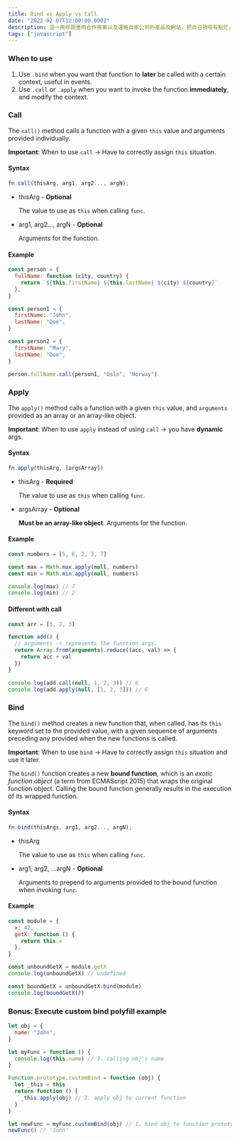 ```yaml
---
title: Bind vs Apply vs Call
date: "2022-02-07T12:00:00.000Z"
description: 這一兩年跟墨雨合作接案以及運維自家公司的產品及網站，把自己搞得有點忙，平時雖然也有與公司同事討論程式甚至是教導他們，但處理到 JavaScript 比較精細的部分，還是稍嫌較少的，大多數都在討論如何完成專案，比較困難的部分也大多圍繞著演算法之類的東西，所以覺得自己 JavaScript 相對較深或容易搞混的部分有點荒廢了，畢竟實際用到的機會真的很少，那這篇文章主要敘述 Bind, Apply 及 Call 之間的差異，以及我對他們使用時機的理解；由於這篇因為也是從我的 Notion 筆記裡面整理出來的，會是以英文敘述。
tags: ["javascript"]
---
```


### When to use

1. Use `.bind` when you want that function to **later** be called with a certain context, useful in events.
1. Use `.call` or `.apply` when you want to invoke the function **immediately**, and modify the context.

### Call

The `call()` method calls a function with a given `this` value and arguments provided individually.

**Important**: When to use `call` -> Have to correctly assign `this` situation.

#### Syntax

```javascript
fn.call(thisArg, arg1, arg2..., argN);
```

- thisArg - **Optional**

  The value to use as `this` when calling `func`.

- arg1, arg2..., argN - **Optional**

  Arguments for the function.

#### Example

```javascript
const person = {
  fullName: function (city, country) {
    return `${this.firstName} ${this.lastName} ${city} ${country}`
  },
}

const person1 = {
  firstName: "John",
  lastName: "Doe",
}

const person2 = {
  firstName: "Mary",
  lastName: "Doe",
}

person.fullName.call(person1, "Oslo", "Norway")
```

### Apply

The `apply()` method calls a function with a given `this` value, and `arguments` provided as an array or an array-like object.

**Important**: When to use `apply` instead of using `call` -> you have **dynamic** args.

#### Syntax

```javascript
fn.apply(thisArg, [argsArray])
```

- thisArg - **Required**

  The value to use as `this` when calling `func`.

- argsArray - **Optional**

  **Must be an array-like object**. Arguments for the function.

#### Example

```javascript
const numbers = [5, 6, 2, 3, 7]

const max = Math.max.apply(null, numbers)
const min = Math.min.apply(null, numbers)

console.log(max) // 7
console.log(min) // 2
```

#### Different with call

```javascript
const arr = [1, 2, 3]

function add() {
  // arguments -> represents the function args.
  return Array.from(arguments).reduce((acc, val) => {
    return acc + val
  })
}

console.log(add.call(null, 1, 2, 3)) // 6
console.log(add.apply(null, [1, 2, 3])) // 6
```

### Bind

The `bind()` method creates a new function that, when called, has its `this` keyword set to the provided value, with a given sequence of arguments preceding any provided when the new functions is called.

**Important**: When to use `bind` -> Have to correctly assign `this` situation and use it later.

The `bind()` function creates a new **bound function**, which is an _exotic function object_ (a term from ECMAScript 2015) that wraps the original function object. Calling the bound function generally results in the execution of its wrapped function.

#### Syntax

```javascript
fn.bind(thisArgs, arg1, arg2..., argN);
```

- thisArg

  The value to use as `this` when calling `func`.

- arg1, arg2, ...argN - **Optional**

  Arguments to prepend to arguments provided to the bound function when invoking `func`.

#### Example

```javascript
const module = {
  x: 42,
  getX: function () {
    return this.x
  },
}

const unboundGetX = module.getX
console.log(unboundGetX) // undefined

const boundGetX = unboundGetX.bind(module)
console.log(boundGetX())
```

### Bonus: Execute custom bind polyfill example

```javascript
let obj = {
  name: "John",
}

let myFunc = function () {
  console.log(this.name) // 3. calling obj's name
}

Function.prototype.customBind = function (obj) {
  let _this = this
  return function () {
    _this.apply(obj) // 2. apply obj to current function
  }
}

let newFunc = myFunc.customBind(obj) // 1. bind obj to function prototype
newFunc() // 'John'
```
